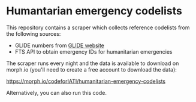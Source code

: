 # Humantarian emergency codelists

This repository contains a scraper which collects reference codelists from the following sources:

- GLIDE numbers from [GLIDE website](https://glidenumber.net/)
- FTS API to obtain emergency IDs for humanitarian emergencies

The scraper runs every night and the data is available to download on morph.io (you'll need to create a free account to download the data):

https://morph.io/codeforIATI/humanitarian-emergency-codelists

Alternatively, you can also run this code.
